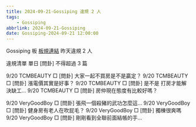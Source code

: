 ```yaml
---
title: 2024-09-21-Gossiping 違規 2 人
tags:
    - Gossiping
abbrlink: 2024-09-21-Gossiping
date: Gossiping-2024-09-21 12:00:00
---
```

Gossiping 板 [板規連結](https://www.ptt.cc/bbs/Gossiping/M.1637425085.A.07D.html)
昨天違規 2 人
<!-- more -->

違規清單
單日 [問卦] 不得超過 3 篇

9/20 TCMBEAUTY □ [問卦] 大家一起不買房是不是贏定？
9/20 TCMBEAUTY □ [問卦] 漲電價其實是好事？
9/20 TCMBEAUTY □ [問卦] 是不是 打房才能解決缺工…
9/20 TCMBEAUTY □ [問卦] 房仲現在態度有比較好嗎？

9/20 VeryGoodBoy □ [問卦] 張飛一個殺豬的武功怎麼這…
9/20 VeryGoodBoy □ [問卦] 健身房有老人在吹屁毛？
9/20 VeryGoodBoy □ [問卦] 獨棟很爽嗎
9/20 VeryGoodBoy □ [問卦] 剛剛看到全聯前面結帳的手…